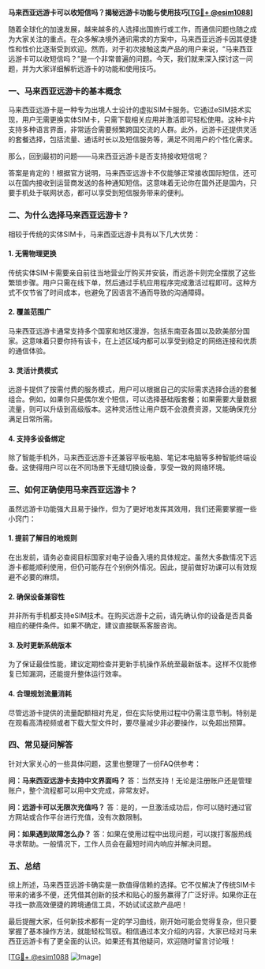**马来西亚远游卡可以收短信吗？揭秘远游卡功能与使用技巧[[TG💪+ @esim1088](https://t.me/s/esim1088)]**

随着全球化的加速发展，越来越多的人选择出国旅行或工作，而通信问题也随之成为大家关注的重点。在众多解决境外通讯需求的方案中，马来西亚远游卡因其便捷性和性价比逐渐受到欢迎。然而，对于初次接触这类产品的用户来说，“马来西亚远游卡可以收短信吗？”是一个非常普遍的问题。今天，我们就来深入探讨这一问题，并为大家详细解析远游卡的功能和使用技巧。

### 一、马来西亚远游卡的基本概念

马来西亚远游卡是一种专为出境人士设计的虚拟SIM卡服务。它通过eSIM技术实现，用户无需更换实体SIM卡，只需下载相关应用并激活即可轻松使用。这种卡片支持多种语言界面，非常适合需要频繁跨国交流的人群。此外，远游卡还提供灵活的套餐选择，包括流量、通话时长以及短信服务等，满足不同用户的个性化需求。

那么，回到最初的问题——马来西亚远游卡是否支持接收短信呢？

答案是肯定的！根据官方说明，马来西亚远游卡不仅能够正常接收国际短信，还可以在国内接收到运营商发送的各种通知短信。这意味着无论你在国外还是国内，只要手机处于联网状态，都可以享受到短信服务带来的便利。

### 二、为什么选择马来西亚远游卡？

相较于传统的实体SIM卡，马来西亚远游卡具有以下几大优势：

#### 1. **无需物理更换**
传统实体SIM卡需要亲自前往当地营业厅购买并安装，而远游卡则完全摆脱了这些繁琐步骤。用户只需在线下单，然后通过手机应用程序完成激活过程即可。这种方式不仅节省了时间成本，也避免了因语言不通而导致的沟通障碍。

#### 2. **覆盖范围广**
马来西亚远游卡通常支持多个国家和地区漫游，包括东南亚各国以及欧美部分国家。这意味着只要你持有该卡，在上述区域内都可以享受到稳定的网络连接和优质的通信体验。

#### 3. **灵活计费模式**
远游卡提供了按需付费的服务模式，用户可以根据自己的实际需求选择合适的套餐组合。例如，如果你只是偶尔发个短信，可以选择基础版套餐；如果需要大量数据流量，则可以升级到高级版本。这种灵活性让用户既不会浪费资源，又能确保充分满足日常所需。

#### 4. **支持多设备绑定**
除了智能手机外，马来西亚远游卡还兼容平板电脑、笔记本电脑等多种智能终端设备。这使得用户可以在不同场景下无缝切换设备，享受一致的网络环境。

### 三、如何正确使用马来西亚远游卡？

虽然远游卡功能强大且易于操作，但为了更好地发挥其效用，我们还需要掌握一些小窍门：

#### 1. **提前了解目的地规则**
在出发前，请务必查阅目标国家对电子设备入境的具体规定。虽然大多数情况下远游卡都能顺利使用，但仍可能存在个别例外情况。因此，提前做好功课可以有效规避不必要的麻烦。

#### 2. **确保设备兼容性**
并非所有手机都支持eSIM技术。在购买远游卡之前，请先确认你的设备是否具备相应的硬件条件。如果不确定，建议直接联系客服咨询。

#### 3. **及时更新系统版本**
为了保证最佳性能，建议定期检查并更新手机操作系统至最新版本。这样不仅能修复已知漏洞，还能提升整体运行效率。

#### 4. **合理规划流量消耗**
尽管远游卡提供的流量配额相对充足，但在实际使用过程中仍需注意节制。特别是在观看高清视频或者下载大型文件时，要尽量减少非必要操作，以免超出预算。

### 四、常见疑问解答

针对大家关心的一些具体问题，这里也整理了一份FAQ供参考：

**问：马来西亚远游卡支持中文界面吗？**
答：当然支持！无论是注册账户还是管理账户，整个流程都可以用中文完成，非常友好。

**问：远游卡可以无限次充值吗？**
答：是的，一旦激活成功后，你可以随时通过官方网站或合作平台进行充值，没有次数限制。

**问：如果遇到故障怎么办？**
答：如果在使用过程中出现问题，可以拨打客服热线寻求帮助。一般情况下，工作人员会在最短时间内响应并解决问题。

### 五、总结

综上所述，马来西亚远游卡确实是一款值得信赖的选择。它不仅解决了传统SIM卡带来的诸多不便，还凭借其创新的技术和贴心的服务赢得了广泛好评。如果你正在寻找一款高效便捷的跨境通信工具，不妨试试这款产品吧！

最后提醒大家，任何新技术都有一定的学习曲线，刚开始可能会觉得复杂，但只要掌握了基本操作方法，就能轻松驾驭。相信通过本文介绍的内容，大家已经对马来西亚远游卡有了更全面的认识。如果还有其他疑问，欢迎随时留言讨论哦！

[[TG💪+ @esim1088](https://t.me/s/esim1088) ![Image](https://i.postimg.cc/4NQfJmqS/Snipaste-2025-05-13-00-14-12.png)]